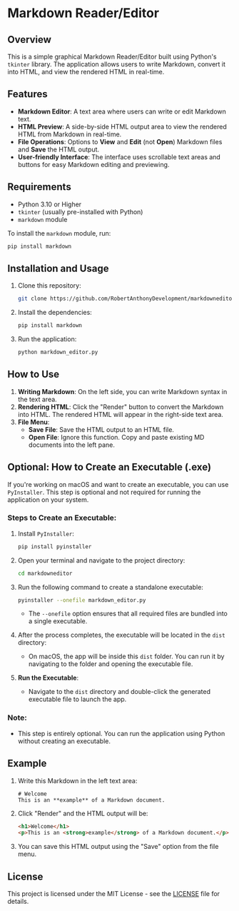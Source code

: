 # Markdown Reader/Editor

## Overview

This is a simple graphical Markdown Reader/Editor built using Python's `tkinter` library. The application allows users to write Markdown, convert it into HTML, and view the rendered HTML in real-time.

## Features

- **Markdown Editor**: A text area where users can write or edit Markdown text.
- **HTML Preview**: A side-by-side HTML output area to view the rendered HTML from Markdown in real-time.
- **File Operations**: Options to **View** and **Edit** (not **Open**) Markdown files and **Save** the HTML output.
- **User-friendly Interface**: The interface uses scrollable text areas and buttons for easy Markdown editing and previewing.

## Requirements

- Python 3.10 or Higher
- `tkinter` (usually pre-installed with Python)
- `markdown` module

To install the `markdown` module, run:
```bash
pip install markdown
```

## Installation and Usage

1. Clone this repository:
    ```bash
    git clone https://github.com/RobertAnthonyDevelopment/markdowneditor.git
    ```

2. Install the dependencies:
    ```bash
    pip install markdown
    ```

3. Run the application:
    ```bash
    python markdown_editor.py
    ```

## How to Use

1. **Writing Markdown**: On the left side, you can write Markdown syntax in the text area.
2. **Rendering HTML**: Click the "Render" button to convert the Markdown into HTML. The rendered HTML will appear in the right-side text area.
3. **File Menu**: 
    - **Save File**: Save the HTML output to an HTML file.
    - **Open File**: Ignore this function. Copy and paste existing MD documents into the left pane.

## Optional: How to Create an Executable (.exe)

If you're working on macOS and want to create an executable, you can use `PyInstaller`. This step is optional and not required for running the application on your system.

### Steps to Create an Executable:

1. Install `PyInstaller`:
    ```bash
    pip install pyinstaller
    ```

2. Open your terminal and navigate to the project directory:
    ```bash
    cd markdowneditor
    ```

3. Run the following command to create a standalone executable:
    ```bash
    pyinstaller --onefile markdown_editor.py
    ```

    - The `--onefile` option ensures that all required files are bundled into a single executable.

4. After the process completes, the executable will be located in the `dist` directory:
    - On macOS, the app will be inside this `dist` folder. You can run it by navigating to the folder and opening the executable file.

5. **Run the Executable**: 
   - Navigate to the `dist` directory and double-click the generated executable file to launch the app.

### Note:
- This step is entirely optional. You can run the application using Python without creating an executable.

## Example

1. Write this Markdown in the left text area:
   ```
   # Welcome
   This is an **example** of a Markdown document.
   ```

2. Click "Render" and the HTML output will be:
   ```html
   <h1>Welcome</h1>
   <p>This is an <strong>example</strong> of a Markdown document.</p>
   ```

3. You can save this HTML output using the "Save" option from the file menu.

## License

This project is licensed under the MIT License - see the [LICENSE](LICENSE) file for details.
